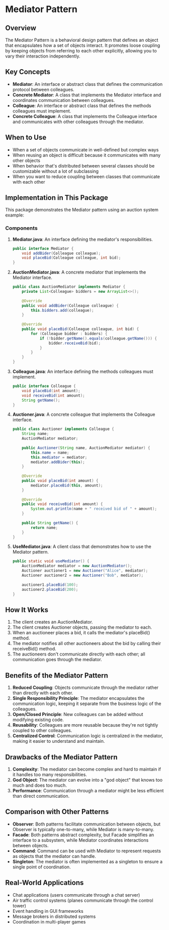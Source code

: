 # Mediator Pattern

## Overview
The Mediator Pattern is a behavioral design pattern that defines an object that encapsulates how a set of objects interact. It promotes loose coupling by keeping objects from referring to each other explicitly, allowing you to vary their interaction independently.

## Key Concepts
- **Mediator**: An interface or abstract class that defines the communication protocol between colleagues.
- **Concrete Mediator**: A class that implements the Mediator interface and coordinates communication between colleagues.
- **Colleague**: An interface or abstract class that defines the methods colleagues must implement.
- **Concrete Colleague**: A class that implements the Colleague interface and communicates with other colleagues through the mediator.

## When to Use
- When a set of objects communicate in well-defined but complex ways
- When reusing an object is difficult because it communicates with many other objects
- When behavior that's distributed between several classes should be customizable without a lot of subclassing
- When you want to reduce coupling between classes that communicate with each other

## Implementation in This Package

This package demonstrates the Mediator pattern using an auction system example:

### Components
1. **Mediator.java**: An interface defining the mediator's responsibilities.
   ```java
   public interface Mediator {
       void addBider(Colleague colleague);
       void placeBid(Colleague colleague, int bid);
   }
   ```

2. **AuctionMediator.java**: A concrete mediator that implements the Mediator interface.
   ```java
   public class AuctionMediator implements Mediator {
       private List<Colleague> bidders = new ArrayList<>();
       
       @Override
       public void addBider(Colleague colleague) {
           this.bidders.add(colleague);
       }
       
       @Override
       public void placeBid(Colleague colleague, int bid) {
           for (Colleague bidder : bidders) {
               if (!bidder.getName().equals(colleague.getName())) {
                   bidder.receiveBid(bid);
               }
           }
       }
   }
   ```

3. **Colleague.java**: An interface defining the methods colleagues must implement.
   ```java
   public interface Colleague {
       void placeBid(int amount);
       void receiveBid(int amount);
       String getName();
   }
   ```

4. **Auctioner.java**: A concrete colleague that implements the Colleague interface.
   ```java
   public class Auctioner implements Colleague {
       String name;
       AuctionMediator mediator;
       
       public Auctioner(String name, AuctionMediator mediator) {
           this.name = name;
           this.mediator = mediator;
           mediator.addBider(this);
       }
       
       @Override
       public void placeBid(int amount) {
           mediator.placeBid(this, amount);
       }
       
       @Override
       public void receiveBid(int amount) {
           System.out.println(name + " received bid of " + amount);
       }
       
       public String getName() {
           return name;
       }
   }
   ```

5. **UseMediator.java**: A client class that demonstrates how to use the Mediator pattern.
   ```java
   public static void useMediator() {
       AuctionMediator mediator = new AuctionMediator();
       Auctioner auctioner1 = new Auctioner("Alice", mediator);
       Auctioner auctioner2 = new Auctioner("Bob", mediator);
       
       auctioner1.placeBid(100);
       auctioner2.placeBid(200);
   }
   ```

## How It Works
1. The client creates an AuctionMediator.
2. The client creates Auctioner objects, passing the mediator to each.
3. When an auctioneer places a bid, it calls the mediator's placeBid() method.
4. The mediator notifies all other auctioneers about the bid by calling their receiveBid() method.
5. The auctioneers don't communicate directly with each other; all communication goes through the mediator.

## Benefits of the Mediator Pattern
1. **Reduced Coupling**: Objects communicate through the mediator rather than directly with each other.
2. **Single Responsibility Principle**: The mediator encapsulates the communication logic, keeping it separate from the business logic of the colleagues.
3. **Open/Closed Principle**: New colleagues can be added without modifying existing code.
4. **Reusability**: Colleagues are more reusable because they're not tightly coupled to other colleagues.
5. **Centralized Control**: Communication logic is centralized in the mediator, making it easier to understand and maintain.

## Drawbacks of the Mediator Pattern
1. **Complexity**: The mediator can become complex and hard to maintain if it handles too many responsibilities.
2. **God Object**: The mediator can evolve into a "god object" that knows too much and does too much.
3. **Performance**: Communication through a mediator might be less efficient than direct communication.

## Comparison with Other Patterns
- **Observer**: Both patterns facilitate communication between objects, but Observer is typically one-to-many, while Mediator is many-to-many.
- **Facade**: Both patterns abstract complexity, but Facade simplifies an interface to a subsystem, while Mediator coordinates interactions between objects.
- **Command**: Command can be used with Mediator to represent requests as objects that the mediator can handle.
- **Singleton**: The mediator is often implemented as a singleton to ensure a single point of coordination.

## Real-World Applications
- Chat applications (users communicate through a chat server)
- Air traffic control systems (planes communicate through the control tower)
- Event handling in GUI frameworks
- Message brokers in distributed systems
- Coordination in multi-player games
